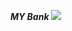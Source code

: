 _**MY Bank**_
![](https://www.thebalance.com/thmb/QKdak2jvsD1uGh9AxoLvJ9WViAw=/1043x1006/filters:fill(auto,1)/Credit-Card-Bank-Account-by-lvcandy-Getty-488389053-56a1c27c5f9b58b7d0c25749.jpg)

